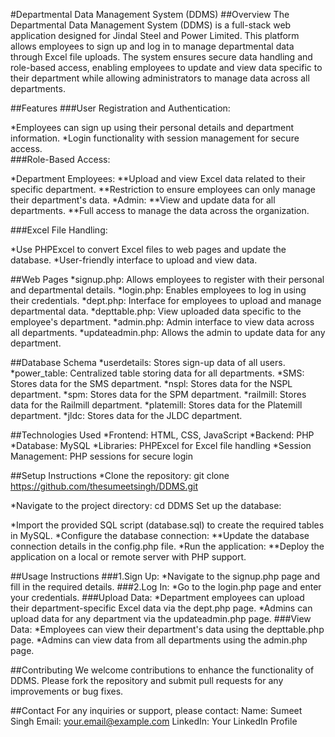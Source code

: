 #Departmental Data Management System (DDMS)
##Overview
The Departmental Data Management System (DDMS) is a full-stack web application designed for Jindal Steel and Power Limited. This platform allows employees to sign up and log in to manage departmental data through Excel file uploads. The system ensures secure data handling and role-based access, enabling employees to update and view data specific to their department while allowing administrators to manage data across all departments.

##Features
###User Registration and Authentication:

*Employees can sign up using their personal details and department information.
*Login functionality with session management for secure access.
<br>
###Role-Based Access:

*Department Employees:
**Upload and view Excel data related to their specific department.
**Restriction to ensure employees can only manage their department's data.
*Admin:
**View and update data for all departments.
**Full access to manage the data across the organization.

###Excel File Handling:

*Use PHPExcel to convert Excel files to web pages and update the database.
*User-friendly interface to upload and view data.


##Web Pages
*signup.php: Allows employees to register with their personal and departmental details.
*login.php: Enables employees to log in using their credentials.
*dept.php: Interface for employees to upload and manage departmental data.
*depttable.php: View uploaded data specific to the employee's department.
*admin.php: Admin interface to view data across all departments.
*updateadmin.php: Allows the admin to update data for any department.

##Database Schema
*userdetails: Stores sign-up data of all users.
*power_table: Centralized table storing data for all departments.
*SMS: Stores data for the SMS department.
*nspl: Stores data for the NSPL department.
*spm: Stores data for the SPM department.
*railmill: Stores data for the Railmill department.
*platemill: Stores data for the Platemill department.
*jldc: Stores data for the JLDC department.


##Technologies Used
*Frontend: HTML, CSS, JavaScript
*Backend: PHP
*Database: MySQL
*Libraries: PHPExcel for Excel file handling
*Session Management: PHP sessions for secure login


##Setup Instructions
*Clone the repository: git clone https://github.com/thesumeetsingh/DDMS.git

*Navigate to the project directory: cd DDMS
Set up the database:

*Import the provided SQL script (database.sql) to create the required tables in MySQL.
*Configure the database connection:
**Update the database connection details in the config.php file.
*Run the application:
**Deploy the application on a local or remote server with PHP support.


##Usage Instructions
###1.Sign Up:
*Navigate to the signup.php page and fill in the required details.
###2.Log In:
*Go to the login.php page and enter your credentials.
###Upload Data:
*Department employees can upload their department-specific Excel data via the dept.php page.
*Admins can upload data for any department via the updateadmin.php page.
###View Data:
*Employees can view their department's data using the depttable.php page.
*Admins can view data from all departments using the admin.php page.


##Contributing
We welcome contributions to enhance the functionality of DDMS. Please fork the repository and submit pull requests for any improvements or bug fixes.

##Contact
For any inquiries or support, please contact:
Name: Sumeet Singh
Email: your.email@example.com
LinkedIn: Your LinkedIn Profile
